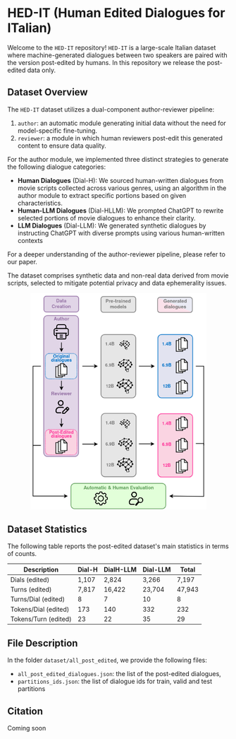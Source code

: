 # HED-IT (Human Edited Dialogues for ITalian)

Welcome to the `HED-IT` repository! `HED-IT` is a large-scale Italian dataset where machine-generated dialogues between two speakers are paired with the version post-edited by humans. 
In this repository we release the post-edited data only.

## Dataset Overview

The `HED-IT` dataset utilizes a dual-component author-reviewer pipeline:
1. `author`: an automatic module generating initial data without the need for model-specific fine-tuning.
2. `reviewer`: a module in which human reviewers post-edit this generated content to ensure data quality.

For the author module, we implemented three distinct strategies to generate the following dialogue categories:
- **Human Dialogues** (Dial-H): We sourced human-written dialogues from movie scripts collected across various genres, using an algorithm in the author module to extract specific portions based on given characteristics.
- **Human-LLM Dialogues** (Dial-HLLM): We prompted ChatGPT to rewrite selected portions of movie dialogues to enhance their clarity.
- **LLM Dialogues** (Dial-LLM): We generated synthetic dialogues by instructing ChatGPT with diverse prompts using various human-written contexts

For a deeper understanding of the author-reviewer pipeline, please refer to our paper.

The dataset comprises synthetic data and non-real data derived from movie scripts, selected to mitigate potential privacy and data ephemerality issues.

<p align="center">
  <img src="img/pipeline_scheme_v1.4.2beta.png" width="400" alt="Workflow Picture">
</p>

## Dataset Statistics

The following table reports the post-edited dataset's main statistics in terms of counts.

| Description | Dial-H | DialH-LLM | Dial-LLM | Total |
|-------------|--------|-----------|----------|-------|
| Dials (edited) | 1,107  | 2,824     | 3,266    | 7,197 |
| Turns (edited) | 7,817  | 16,422    | 23,704   | 47,943 |
| Turns/Dial (edited) | 8      | 7         | 10       | 8 |
| Tokens/Dial (edited) | 173    | 140       | 332      | 232 |
| Tokens/Turn (edited) | 23     | 22        | 35       | 29 |

## File Description

In the folder `dataset/all_post_edited`, we provide the following files:
+ `all_post_edited_dialogues.json`: the list of the post-edited dialogues,
+ `partitions_ids.json`: the list of dialogue ids for train, valid and test partitions

## Citation 

Coming soon